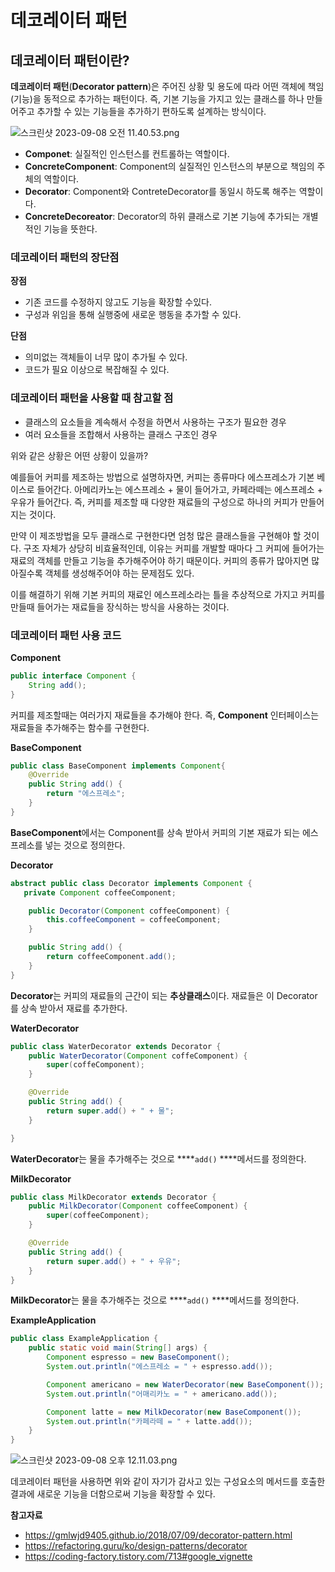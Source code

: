 # 데코레이터 패턴

## 데코레이터 패턴이란?

**데코레이터 패턴**(**Decorator pattern**)은 주어진 상황 및 용도에 따라 어떤 객체에 책임(기능)을 동적으로 추가하는 패턴이다. 즉, 기본 기능을 가지고 있는 클래스를 하나 만들어주고 추가할 수 있는 기능들을 추가하기 편하도록 설계하는 방식이다.

![스크린샷 2023-09-08 오전 11.40.53.png](https://github.com/Heo-y-y/development-blog/assets/112863029/dbad2d11-e4b1-402e-8173-a89c149ed94d)

- **Componet**: 실질적인 인스턴스를 컨트롤하는 역할이다.
- **ConcreteComponent**: Component의 실질적인 인스턴스의 부분으로 책임의 주체의 역할이다.
- **Decorator**: Component와 ContreteDecorator를 동일시 하도록 해주는 역할이다.
- **ConcreteDecoreator**: Decorator의 하위 클래스로 기본 기능에 추가되는 개별적인 기능을 뜻한다.

### 데코레이터 패턴의 장단점

**장점**

- 기존 코드를 수정하지 않고도 기능을 확장할 수있다.
- 구성과 위임을 통해 실행중에 새로운 행동을 추가할 수 있다.

**단점**

- 의미없는 객체들이 너무 많이 추가될 수 있다.
- 코드가 필요 이상으로 복잡해질 수 있다.

### 데코레이터 패턴을 사용할 때 참고할 점

- 클래스의 요소들을 계속해서 수정을 하면서 사용하는 구조가 필요한 경우
- 여러 요소들을 조합해서 사용하는 클래스 구조인 경우

위와 같은 상황은 어떤 상황이 있을까?

예를들어 커피를 제조하는 방법으로 설명하자면, 커피는 종류마다 에스프레소가 기본 베이스로 들어간다. 아메리카노는 에스프레소 + 물이 들어가고, 카페라떼는 에스프레소 + 우유가 들어간다. 즉, 커피를 제조할 때 다양한 재료들의 구성으로 하나의 커피가 만들어지는 것이다.

만약 이 제조방법을 모두 클래스로 구현한다면 엄청 많은 클래스들을 구현해야 할 것이다. 구조 자체가 상당히 비효율적인데, 이유는 커피를 개발할 때마다 그 커피에 들어가는 재료의 객체를 만들고 기능을 추가해주어야 하기 때문이다. 커피의 종류가 많아지면 많아질수록 객체를 생성해주어야 하는 문제점도 있다.

이를 해결하기 위해 기본 커피의 재료인 에스프레소라는 틀을 추상적으로 가지고 커피를 만들때 들어가는 재료들을 장식하는 방식을 사용하는 것이다.

### 데코레이터 패턴 사용 코드

**Component**

```java
public interface Component {
    String add();
}
```

커피를 제조할때는 여러가지 재료들을 추가해야 한다. 즉, **Component** 인터페이스는 재료들을 추가해주는 함수를 구현한다.

**BaseComponent**

```java
public class BaseComponent implements Component{
    @Override
    public String add() {
        return "에스프레소";
    }
}
```

**BaseComponent**에서는 Component를 상속 받아서 커피의 기본 재료가 되는 에스프레소를 넣는 것으로 정의한다.

**Decorator**

```java
abstract public class Decorator implements Component {
   private Component coffeeComponent;

    public Decorator(Component coffeeComponent) {
        this.coffeeComponent = coffeeComponent;
    }

    public String add() {
        return coffeeComponent.add();
    }
}
```

**Decorator**는 커피의 재료들의 근간이 되는 **추상클래스**이다. 재료들은 이 Decorator를 상속 받아서 재료를 추가한다.

**WaterDecorator**

```java
public class WaterDecorator extends Decorator {
    public WaterDecorator(Component coffeComponent) {
        super(coffeComponent);
    }

    @Override
    public String add() {
        return super.add() + " + 물";
    }

}
```

**WaterDecorator**는 물을 추가해주는 것으로 ****`add()` ****메서드를 정의한다.

****MilkDecorator****

```java
public class MilkDecorator extends Decorator {
    public MilkDecorator(Component coffeeComponent) {
        super(coffeeComponent);
    }

    @Override
    public String add() {
        return super.add() + " + 우유";
    }
}
```

****MilkDecorator****는 물을 추가해주는 것으로 ****`add()` ****메서드를 정의한다.

**ExampleApplication**

```java
public class ExampleApplication {
	public static void main(String[] args) {
		Component espresso = new BaseComponent();
		System.out.println("에스프레소 = " + espresso.add());

		Component americano = new WaterDecorator(new BaseComponent());
		System.out.println("어매리카노 = " + americano.add());

		Component latte = new MilkDecorator(new BaseComponent());
		System.out.println("카페라떼 = " + latte.add());
	}
}
```

![스크린샷 2023-09-08 오후 12.11.03.png](https://github.com/Heo-y-y/development-blog/assets/112863029/9a1451b8-c157-4ba1-ad21-360919cfafd9)

데코레이터 패턴을 사용하면 위와 같이 자기가 감사고 있는 구성요소의 메서드를 호출한 결과에 새로운 기능을 더함으로써 기능을 확장할 수 있다.

**참고자료**

- <https://gmlwjd9405.github.io/2018/07/09/decorator-pattern.html>
- <https://refactoring.guru/ko/design-patterns/decorator>
- <https://coding-factory.tistory.com/713#google_vignette>
